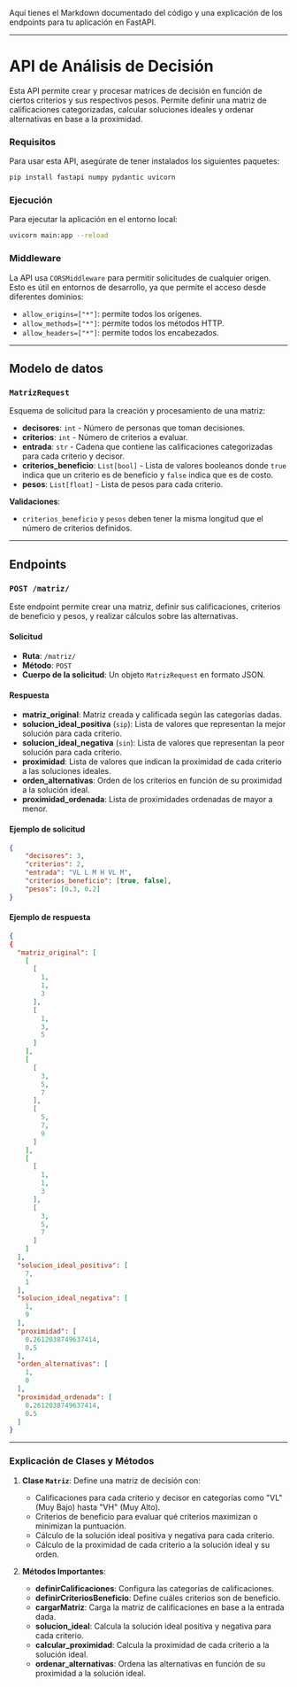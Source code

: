 Aquí tienes el Markdown documentado del código y una explicación de los endpoints para tu aplicación en FastAPI.

---

# API de Análisis de Decisión

Esta API permite crear y procesar matrices de decisión en función de ciertos criterios y sus respectivos pesos. Permite definir una matriz de calificaciones categorizadas, calcular soluciones ideales y ordenar alternativas en base a la proximidad.

### Requisitos
Para usar esta API, asegúrate de tener instalados los siguientes paquetes:
```bash
pip install fastapi numpy pydantic uvicorn
```

### Ejecución
Para ejecutar la aplicación en el entorno local:
```bash
uvicorn main:app --reload
```

### Middleware
La API usa `CORSMiddleware` para permitir solicitudes de cualquier origen. Esto es útil en entornos de desarrollo, ya que permite el acceso desde diferentes dominios:
- `allow_origins=["*"]`: permite todos los orígenes.
- `allow_methods=["*"]`: permite todos los métodos HTTP.
- `allow_headers=["*"]`: permite todos los encabezados.

---

## Modelo de datos

### `MatrizRequest`
Esquema de solicitud para la creación y procesamiento de una matriz:
- **decisores**: `int` - Número de personas que toman decisiones.
- **criterios**: `int` - Número de criterios a evaluar.
- **entrada**: `str` - Cadena que contiene las calificaciones categorizadas para cada criterio y decisor.
- **criterios_beneficio**: `List[bool]` - Lista de valores booleanos donde `true` indica que un criterio es de beneficio y `false` indica que es de costo.
- **pesos**: `List[float]` - Lista de pesos para cada criterio.

**Validaciones**:
- `criterios_beneficio` y `pesos` deben tener la misma longitud que el número de criterios definidos.

---

## Endpoints

### `POST /matriz/`
Este endpoint permite crear una matriz, definir sus calificaciones, criterios de beneficio y pesos, y realizar cálculos sobre las alternativas.

#### Solicitud
- **Ruta**: `/matriz/`
- **Método**: `POST`
- **Cuerpo de la solicitud**: Un objeto `MatrizRequest` en formato JSON.

#### Respuesta
- **matriz_original**: Matriz creada y calificada según las categorías dadas.
- **solucion_ideal_positiva** (`sip`): Lista de valores que representan la mejor solución para cada criterio.
- **solucion_ideal_negativa** (`sin`): Lista de valores que representan la peor solución para cada criterio.
- **proximidad**: Lista de valores que indican la proximidad de cada criterio a las soluciones ideales.
- **orden_alternativas**: Orden de los criterios en función de su proximidad a la solución ideal.
- **proximidad_ordenada**: Lista de proximidades ordenadas de mayor a menor.

#### Ejemplo de solicitud
```json
{
    "decisores": 3,
    "criterios": 2,
    "entrada": "VL L M H VL M",
    "criterios_beneficio": [true, false],
    "pesos": [0.3, 0.2]
}

```

#### Ejemplo de respuesta
```json
{
{
  "matriz_original": [
    [
      [
        1,
        1,
        3
      ],
      [
        1,
        3,
        5
      ]
    ],
    [
      [
        3,
        5,
        7
      ],
      [
        5,
        7,
        9
      ]
    ],
    [
      [
        1,
        1,
        3
      ],
      [
        3,
        5,
        7
      ]
    ]
  ],
  "solucion_ideal_positiva": [
    7,
    1
  ],
  "solucion_ideal_negativa": [
    1,
    9
  ],
  "proximidad": [
    0.2612038749637414,
    0.5
  ],
  "orden_alternativas": [
    1,
    0
  ],
  "proximidad_ordenada": [
    0.2612038749637414,
    0.5
  ]
}
```

---

### Explicación de Clases y Métodos

1. **Clase `Matriz`**: Define una matriz de decisión con:
   - Calificaciones para cada criterio y decisor en categorías como "VL" (Muy Bajo) hasta "VH" (Muy Alto).
   - Criterios de beneficio para evaluar qué criterios maximizan o minimizan la puntuación.
   - Cálculo de la solución ideal positiva y negativa para cada criterio.
   - Cálculo de la proximidad de cada criterio a la solución ideal y su orden.

2. **Métodos Importantes**:
   - **definirCalificaciones**: Configura las categorías de calificaciones.
   - **definirCriteriosBeneficio**: Define cuáles criterios son de beneficio.
   - **cargarMatriz**: Carga la matriz de calificaciones en base a la entrada dada.
   - **solucion_ideal**: Calcula la solución ideal positiva y negativa para cada criterio.
   - **calcular_proximidad**: Calcula la proximidad de cada criterio a la solución ideal.
   - **ordenar_alternativas**: Ordena las alternativas en función de su proximidad a la solución ideal.